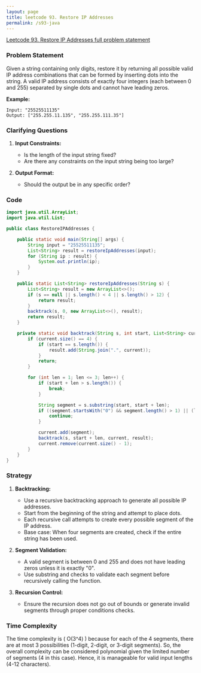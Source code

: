 ```yaml
---
layout: page
title: leetcode 93. Restore IP Addresses
permalink: /s93-java
---
```

[Leetcode 93. Restore IP Addresses full problem statement](https://algoadvance.github.io/algoadvance/l93)
### Problem Statement
Given a string containing only digits, restore it by returning all possible valid IP address combinations that can be formed by inserting dots into the string. A valid IP address consists of exactly four integers (each between 0 and 255) separated by single dots and cannot have leading zeros.

**Example:**

```
Input: "25525511135"
Output: ["255.255.11.135", "255.255.111.35"]
```

### Clarifying Questions
1. **Input Constraints:** 
   - Is the length of the input string fixed?
   - Are there any constraints on the input string being too large?

2. **Output Format:**
   - Should the output be in any specific order?
   
### Code
```java
import java.util.ArrayList;
import java.util.List;

public class RestoreIPAddresses {

    public static void main(String[] args) {
        String input = "25525511135";
        List<String> result = restoreIpAddresses(input);
        for (String ip : result) {
            System.out.println(ip);
        }
    }

    public static List<String> restoreIpAddresses(String s) {
        List<String> result = new ArrayList<>();
        if (s == null || s.length() < 4 || s.length() > 12) {
            return result;
        }
        backtrack(s, 0, new ArrayList<>(), result);
        return result;
    }

    private static void backtrack(String s, int start, List<String> current, List<String> result) {
        if (current.size() == 4) {
            if (start == s.length()) {
                result.add(String.join(".", current));
            }
            return;
        }

        for (int len = 1; len <= 3; len++) {
            if (start + len > s.length()) {
                break;
            }

            String segment = s.substring(start, start + len);
            if ((segment.startsWith("0") && segment.length() > 1) || (len == 3 && Integer.valueOf(segment) > 255)) {
                continue;
            }

            current.add(segment);
            backtrack(s, start + len, current, result);
            current.remove(current.size() - 1);
        }
    }
}
```

### Strategy
1. **Backtracking:**
    - Use a recursive backtracking approach to generate all possible IP addresses.
    - Start from the beginning of the string and attempt to place dots.
    - Each recursive call attempts to create every possible segment of the IP address.
    - Base case: When four segments are created, check if the entire string has been used.

2. **Segment Validation:**
    - A valid segment is between 0 and 255 and does not have leading zeros unless it is exactly "0".
    - Use substring and checks to validate each segment before recursively calling the function.

3. **Recursion Control:**
    - Ensure the recursion does not go out of bounds or generate invalid segments through proper conditions checks.

### Time Complexity
The time complexity is \( O(3^4) \) because for each of the 4 segments, there are at most 3 possibilities (1-digit, 2-digit, or 3-digit segments). So, the overall complexity can be considered polynomial given the limited number of segments (4 in this case). Hence, it is manageable for valid input lengths (4-12 characters).